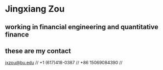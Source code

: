 # Jingxiang Zou
## working in financial engineering and quantitative finance 
## these are my contact 

jxzou@bu.edu //
+1 (617)418-0387 //
+86 15069084390 //
